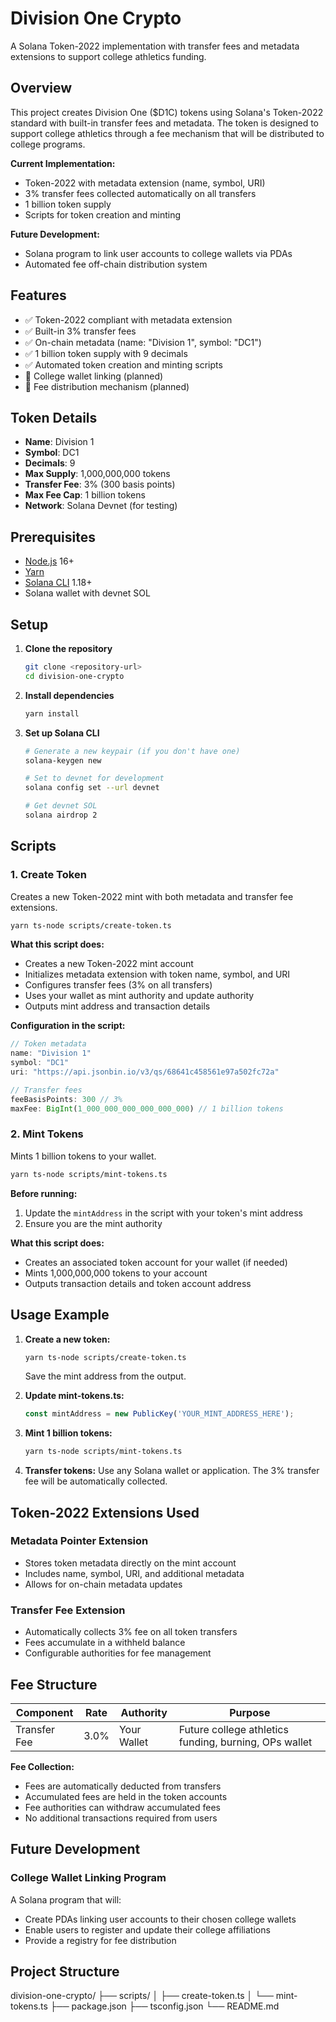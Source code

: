 # Division One Crypto

A Solana Token-2022 implementation with transfer fees and metadata extensions to support college athletics funding.

## Overview

This project creates Division One ($D1C) tokens using Solana's Token-2022 standard with built-in transfer fees and metadata. The token is designed to support college athletics through a fee mechanism that will be distributed to college programs.

**Current Implementation:**
- Token-2022 with metadata extension (name, symbol, URI)
- 3% transfer fees collected automatically on all transfers
- 1 billion token supply
- Scripts for token creation and minting

**Future Development:**
- Solana program to link user accounts to college wallets via PDAs
- Automated fee off-chain distribution system

## Features

- ✅ Token-2022 compliant with metadata extension
- ✅ Built-in 3% transfer fees
- ✅ On-chain metadata (name: "Division 1", symbol: "DC1")
- ✅ 1 billion token supply with 9 decimals
- ✅ Automated token creation and minting scripts
- 🚧 College wallet linking (planned)
- 🚧 Fee distribution mechanism (planned)

## Token Details

- **Name**: Division 1
- **Symbol**: DC1
- **Decimals**: 9
- **Max Supply**: 1,000,000,000 tokens
- **Transfer Fee**: 3% (300 basis points)
- **Max Fee Cap**: 1 billion tokens
- **Network**: Solana Devnet (for testing)

## Prerequisites

- [Node.js](https://nodejs.org/) 16+
- [Yarn](https://yarnpkg.com/getting-started/install)
- [Solana CLI](https://docs.solana.com/cli/install-solana-cli-tools) 1.18+
- Solana wallet with devnet SOL

## Setup

1. **Clone the repository**
   ```bash
   git clone <repository-url>
   cd division-one-crypto
   ```

2. **Install dependencies**
   ```bash
   yarn install
   ```

3. **Set up Solana CLI**
   ```bash
   # Generate a new keypair (if you don't have one)
   solana-keygen new

   # Set to devnet for development
   solana config set --url devnet

   # Get devnet SOL
   solana airdrop 2
   ```

## Scripts

### 1. Create Token

Creates a new Token-2022 mint with both metadata and transfer fee extensions.

```bash
yarn ts-node scripts/create-token.ts
```

**What this script does:**
- Creates a new Token-2022 mint account
- Initializes metadata extension with token name, symbol, and URI
- Configures transfer fees (3% on all transfers)
- Uses your wallet as mint authority and update authority
- Outputs mint address and transaction details

**Configuration in the script:**
```typescript
// Token metadata
name: "Division 1"
symbol: "DC1"
uri: "https://api.jsonbin.io/v3/qs/68641c458561e97a502fc72a"

// Transfer fees
feeBasisPoints: 300 // 3%
maxFee: BigInt(1_000_000_000_000_000_000) // 1 billion tokens
```

### 2. Mint Tokens

Mints 1 billion tokens to your wallet.

```bash
yarn ts-node scripts/mint-tokens.ts
```

**Before running:**
1. Update the `mintAddress` in the script with your token's mint address
2. Ensure you are the mint authority

**What this script does:**
- Creates an associated token account for your wallet (if needed)
- Mints 1,000,000,000 tokens to your account
- Outputs transaction details and token account address

## Usage Example

1. **Create a new token:**
   ```bash
   yarn ts-node scripts/create-token.ts
   ```
   
   Save the mint address from the output.

2. **Update mint-tokens.ts:**
   ```typescript
   const mintAddress = new PublicKey('YOUR_MINT_ADDRESS_HERE');
   ```

3. **Mint 1 billion tokens:**
   ```bash
   yarn ts-node scripts/mint-tokens.ts
   ```

4. **Transfer tokens:** Use any Solana wallet or application. The 3% transfer fee will be automatically collected.

## Token-2022 Extensions Used

### Metadata Pointer Extension
- Stores token metadata directly on the mint account
- Includes name, symbol, URI, and additional metadata
- Allows for on-chain metadata updates

### Transfer Fee Extension
- Automatically collects 3% fee on all token transfers
- Fees accumulate in a withheld balance
- Configurable authorities for fee management

## Fee Structure

| Component | Rate | Authority | Purpose |
|-----------|------|-----------|---------|
| Transfer Fee | 3.0% | Your Wallet | Future college athletics funding, burning, OPs wallet |

**Fee Collection:**
- Fees are automatically deducted from transfers
- Accumulated fees are held in the token accounts
- Fee authorities can withdraw accumulated fees
- No additional transactions required from users

## Future Development

### College Wallet Linking Program
A Solana program that will:
- Create PDAs linking user accounts to their chosen college wallets
- Enable users to register and update their college affiliations
- Provide a registry for fee distribution

## Project Structure

division-one-crypto/
├── scripts/
│ ├── create-token.ts
│ └── mint-tokens.ts
├── package.json
├── tsconfig.json
└── README.md
